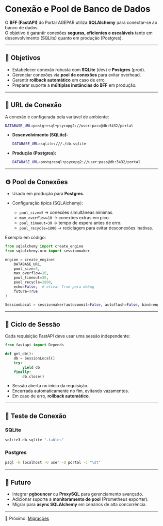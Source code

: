# Conexão e Pool de Banco de Dados

O **BFF (FastAPI)** do Portal AGEPAR utiliza **SQLAlchemy** para conectar-se ao banco de dados.  
O objetivo é garantir conexões **seguras, eficientes e escaláveis** tanto em desenvolvimento (SQLite) quanto em produção (Postgres).

---

## 🎯 Objetivos

- Estabelecer conexão robusta com **SQLite** (dev) e **Postgres** (prod).  
- Gerenciar conexões via **pool de conexões** para evitar overhead.  
- Garantir **rollback automático** em caso de erro.  
- Preparar suporte a **múltiplas instâncias do BFF** em produção.  

---

## 📌 URL de Conexão

A conexão é configurada pela variável de ambiente:

```bash
DATABASE_URL=postgresql+psycopg2://user:pass@db:5432/portal
````

* **Desenvolvimento (SQLite):**

  ```bash
  DATABASE_URL=sqlite:///./db.sqlite
  ```
* **Produção (Postgres):**

  ```bash
  DATABASE_URL=postgresql+psycopg2://user:pass@db:5432/portal
  ```

---

## ⚙️ Pool de Conexões

* Usado em produção para **Postgres**.
* Configuração típica (SQLAlchemy):

  * `pool_size=5` → conexões simultâneas mínimas.
  * `max_overflow=10` → conexões extras em pico.
  * `pool_timeout=30` → tempo de espera antes de erro.
  * `pool_recycle=1800` → reciclagem para evitar desconexões inativas.

Exemplo em código:

```python
from sqlalchemy import create_engine
from sqlalchemy.orm import sessionmaker

engine = create_engine(
    DATABASE_URL,
    pool_size=5,
    max_overflow=10,
    pool_timeout=30,
    pool_recycle=1800,
    echo=False,  # ativar True para debug
    future=True
)

SessionLocal = sessionmaker(autocommit=False, autoflush=False, bind=engine)
```

---

## 🔄 Ciclo de Sessão

Cada requisição FastAPI deve usar uma sessão independente:

```python
from fastapi import Depends

def get_db():
    db = SessionLocal()
    try:
        yield db
    finally:
        db.close()
```

* Sessão aberta no início da requisição.
* Encerrada automaticamente no fim, evitando vazamentos.
* Em caso de erro, **rollback automático**.

---

## 🧪 Teste de Conexão

### SQLite

```bash
sqlite3 db.sqlite ".tables"
```

### Postgres

```bash
psql -h localhost -U user -d portal -c "\dt"
```

---

## 🚀 Futuro

* Integrar **pgbouncer** ou **ProxySQL** para gerenciamento avançado.
* Adicionar suporte a **monitoramento de pool** (Prometheus exporter).
* Migrar para **async SQLAlchemy** em cenários de alta concorrência.

---

📖 Próximo: [Migrações](migracoes.md)
